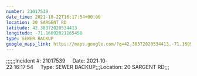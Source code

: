 ```yaml
---
number: 21017539
date_time: 2021-10-22T16:17:54+00:00
location: 20 SARGENT RD
latitude: 42.38372020534413
longitude: -71.16092021165458
type: SEWER BACKUP
google_maps_link: https://maps.google.com/?q=42.38372020534413,-71.16092021165458
---
```


;;;;;;Incident #: 21017539     Date: 2021‐10‐22 16:17:54     Type: SEWER BACKUP;;;Location: 20 SARGENT RD;;;
